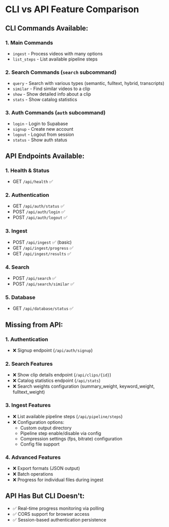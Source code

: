 # CLI vs API Feature Comparison

## CLI Commands Available:

### 1. Main Commands
- `ingest` - Process videos with many options
- `list_steps` - List available pipeline steps

### 2. Search Commands (`search` subcommand)
- `query` - Search with various types (semantic, fulltext, hybrid, transcripts)
- `similar` - Find similar videos to a clip
- `show` - Show detailed info about a clip
- `stats` - Show catalog statistics

### 3. Auth Commands (`auth` subcommand)
- `login` - Login to Supabase
- `signup` - Create new account
- `logout` - Logout from session
- `status` - Show auth status

## API Endpoints Available:

### 1. Health & Status
- GET `/api/health` ✅

### 2. Authentication
- GET `/api/auth/status` ✅
- POST `/api/auth/login` ✅
- POST `/api/auth/logout` ✅

### 3. Ingest
- POST `/api/ingest` ✅ (basic)
- GET `/api/ingest/progress` ✅
- GET `/api/ingest/results` ✅

### 4. Search
- POST `/api/search` ✅
- POST `/api/search/similar` ✅

### 5. Database
- GET `/api/database/status` ✅

## Missing from API:

### 1. Authentication
- ❌ Signup endpoint (`/api/auth/signup`)

### 2. Search Features
- ❌ Show clip details endpoint (`/api/clips/{id}`)
- ❌ Catalog statistics endpoint (`/api/stats`)
- ❌ Search weights configuration (summary_weight, keyword_weight, fulltext_weight)

### 3. Ingest Features
- ❌ List available pipeline steps (`/api/pipeline/steps`)
- ❌ Configuration options:
  - Custom output directory
  - Pipeline step enable/disable via config
  - Compression settings (fps, bitrate) configuration
  - Config file support

### 4. Advanced Features
- ❌ Export formats (JSON output)
- ❌ Batch operations
- ❌ Progress for individual files during ingest

## API Has But CLI Doesn't:
- ✅ Real-time progress monitoring via polling
- ✅ CORS support for browser access
- ✅ Session-based authentication persistence
